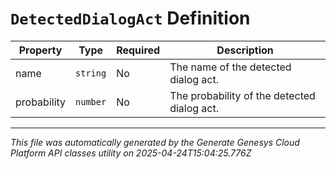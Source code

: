 # `DetectedDialogAct` Definition

| Property | Type | Required | Description |
|----------|------|----------|-------------|
| name | `string` | No | The name of the detected dialog act. |
| probability | `number` | No | The probability of the detected dialog act. |

---

*This file was automatically generated by the Generate Genesys Cloud Platform API classes utility on 2025-04-24T15:04:25.776Z*